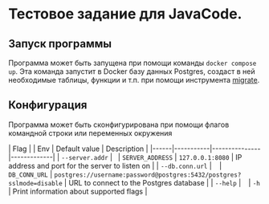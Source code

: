 # Тестовое задание для JavaCode.

## Запуск программы

Программа может быть запущена при помощи команды `docker compose up`. Эта команда запустит в Docker базу данных Postgres, создаст в ней необходимые таблицы, функции и т.п. при помощи инструмента [migrate](https://github.com/golang-migrate/migrate).

## Конфигурация

Программа может быть сконфигурирована при помощи флагов командной строки или переменных окружения

| Flag | | Env | Default value | Description |
|------|-----------|---------------|-------------|
| `--server.addr` | ` `| `SERVER_ADDRESS` | `127.0.0.1:8080` | IP address and port for the server to listen on |
| `--db.conn.url` | ` ` | `DB_CONN_URL` | `postgres://username:password@postgres:5432/postgres?sslmode=disable` | URL to connect to the Postgres database |
| `--help` | ` ` | `-h` | Print information about supported flags |
